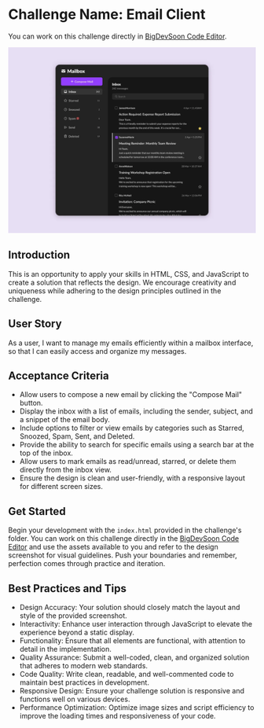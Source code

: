 # Challenge Name: Email Client

You can work on this challenge directly in [BigDevSoon Code Editor](https://app.bigdevsoon.me/challenges/email-client/browser).

![Email Client Design](./design.png)

## Introduction

This is an opportunity to apply your skills in HTML, CSS, and JavaScript to create a solution that reflects the design. We encourage creativity and uniqueness while adhering to the design principles outlined in the challenge.

## User Story

As a user, I want to manage my emails efficiently within a mailbox interface, so that I can easily access and organize my messages.

## Acceptance Criteria

- Allow users to compose a new email by clicking the "Compose Mail" button.
- Display the inbox with a list of emails, including the sender, subject, and a snippet of the email body.
- Include options to filter or view emails by categories such as Starred, Snoozed, Spam, Sent, and Deleted.
- Provide the ability to search for specific emails using a search bar at the top of the inbox.
- Allow users to mark emails as read/unread, starred, or delete them directly from the inbox view.
- Ensure the design is clean and user-friendly, with a responsive layout for different screen sizes.

## Get Started

Begin your development with the `index.html` provided in the challenge's folder. You can work on this challenge directly in the [BigDevSoon Code Editor](https://app.bigdevsoon.me/challenges/email-client/browser) and use the assets available to you and refer to the design screenshot for visual guidelines. Push your boundaries and remember, perfection comes through practice and iteration.

## Best Practices and Tips

- Design Accuracy: Your solution should closely match the layout and style of the provided screenshot.
- Interactivity: Enhance user interaction through JavaScript to elevate the experience beyond a static display.
- Functionality: Ensure that all elements are functional, with attention to detail in the implementation.
- Quality Assurance: Submit a well-coded, clean, and organized solution that adheres to modern web standards.
- Code Quality: Write clean, readable, and well-commented code to maintain best practices in development.
- Responsive Design: Ensure your challenge solution is responsive and functions well on various devices.
- Performance Optimization: Optimize image sizes and script efficiency to improve the loading times and responsiveness of your code.
